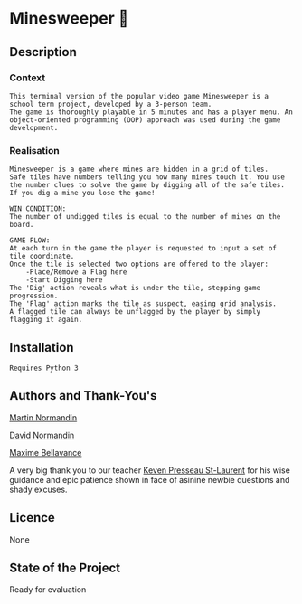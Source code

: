 # Minesweeper :triangular_flag_on_post:

## Description 
### Context
    This terminal version of the popular video game Minesweeper is a school term project, developed by a 3-person team. 
    The game is thoroughly playable in 5 minutes and has a player menu. An object-oriented programming (OOP) approach was used during the game development.
 
### Realisation
    Minesweeper is a game where mines are hidden in a grid of tiles.
    Safe tiles have numbers telling you how many mines touch it. You use the number clues to solve the game by digging all of the safe tiles.
    If you dig a mine you lose the game!

    WIN CONDITION:
    The number of undigged tiles is equal to the number of mines on the board.

    GAME FLOW:
    At each turn in the game the player is requested to input a set of tile coordinate. 
    Once the tile is selected two options are offered to the player:
        -Place/Remove a Flag here
        -Start Digging here
    The 'Dig' action reveals what is under the tile, stepping game progression.
    The 'Flag' action marks the tile as suspect, easing grid analysis.
    A flagged tile can always be unflagged by the player by simply flagging it again.


## Installation 
    Requires Python 3

## Authors and Thank-You's 
[Martin Normandin](https://github.com/MartinNormandin) 

[David Normandin](https://github.com/daveonduty006) 

[Maxime Bellavance](https://github.com/Maxb416) 

A very big thank you to our teacher [Keven Presseau St-Laurent](https://github.com/kpresseau) for his wise guidance and epic patience shown in face of asinine newbie questions and shady excuses.

## Licence 
None

## State of the Project 
Ready for evaluation